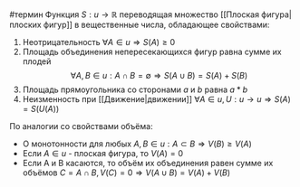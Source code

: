 #термин
Функция $S: u \to \mathbb{R}$ переводящая множество [[Плоская фигура|плоских фигур]] в вещественные числа, обладающее свойствами:
1. Неотрицательность $\forall A \in u \Rightarrow S(A) \ge 0$
2. Площадь объединения непересекающихся фигур равна сумме их плодей $$\forall A, B\in u: A\cap B = \emptyset \Rightarrow S(A\cup B) = S(A) + S(B)$$
3. Площадь прямоугольника со сторонами $a$ и $b$ равна $a*b$
4. Неизменность при [[Движение|движении]] $\forall A \in u, U: u \to u \Rightarrow S(A) = S(U(A))$

По аналогии со свойствами объёма:
- О монотонности для любых $A, B \in u: A \subset B \Rightarrow V(B) \ge V(A)$
- Если $A \in u$ - плоская фигура, то $V(A) = 0$
- Если A и B касаются, то объём их объединения равен сумме их объёмов $C = A \cap B, V(C) = 0 \Rightarrow V(A\cup B) = V(A) + V(B)$